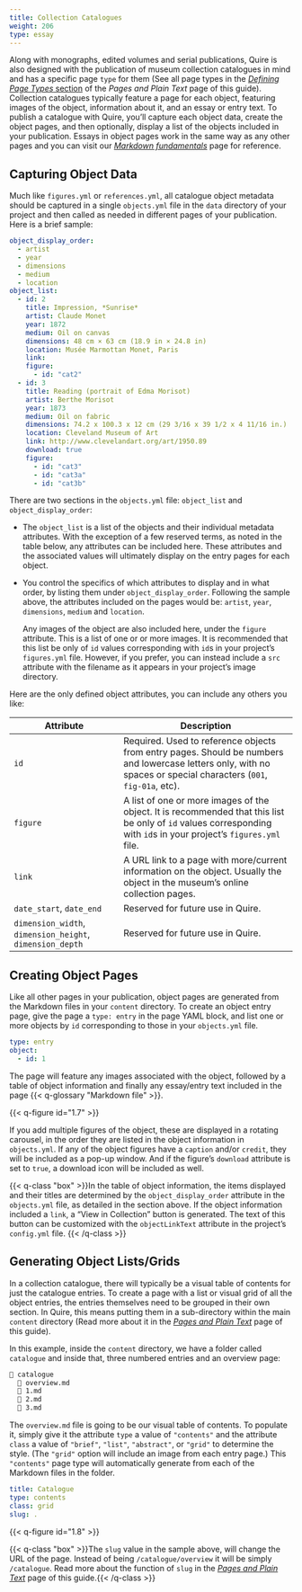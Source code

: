 ```yaml
---
title: Collection Catalogues
weight: 206
type: essay
---
```


Along with monographs, edited volumes and serial publications, Quire is also designed with the publication of museum collection catalogues in mind and has a specific page `type` for them (See all page types in the [*Defining Page Types* section](../pages-plain-text/#defining-page-types) of the *Pages and Plain Text* page of this guide). Collection catalogues typically feature a page for each object, featuring images of the object, information about it, and an essay or entry text. To publish a catalogue with Quire, you’ll capture each object data, create the object pages, and then optionally, display a list of the objects included in your publication. Essays in object pages work in the same way as any other pages and you can visit our [*Markdown fundamentals*](../fundamentals/) page for reference.

## Capturing Object Data

Much like `figures.yml` or `references.yml`, all catalogue object metadata should be captured in a single `objects.yml` file in the `data` directory of your project and then called as needed in different pages of your publication. Here is a brief sample:

```yaml
object_display_order:
  - artist
  - year
  - dimensions
  - medium
  - location
object_list:
  - id: 2
    title: Impression, *Sunrise*
    artist: Claude Monet
    year: 1872
    medium: Oil on canvas
    dimensions: 48 cm × 63 cm (18.9 in × 24.8 in)
    location: Musée Marmottan Monet, Paris
    link:
    figure:
      - id: "cat2"
  - id: 3
    title: Reading (portrait of Edma Morisot)
    artist: Berthe Morisot
    year: 1873
    medium: Oil on fabric
    dimensions: 74.2 x 100.3 x 12 cm (29 3/16 x 39 1/2 x 4 11/16 in.)
    location: Cleveland Museum of Art
    link: http://www.clevelandart.org/art/1950.89
    download: true
    figure:
      - id: "cat3"
      - id: "cat3a"
      - id: "cat3b"
```

There are two sections in the `objects.yml` file: `object_list` and `object_display_order`:

- The `object_list` is a list of the objects and their individual metadata attributes. With the exception of a few reserved terms, as noted in the table below, any attributes can be included here. These attributes and the associated values will ultimately display on the entry pages for each object.

- You control the specifics of which attributes to display and in what order, by listing them under `object_display_order`. Following the sample above, the attributes included on the pages would be: `artist`, `year`, `dimensions`, `medium` and `location`.

  Any images of the object are also included here, under the `figure` attribute. This is a list of one or or more images. It is recommended that this list be only of `id` values corresponding with `id`s in your project’s `figures.yml` file. However, if you prefer, you can instead include a `src` attribute with the filename as it appears in your project’s image directory.

Here are the only defined object attributes, you can include any others you like:

| Attribute | Description |
| --- | --- |
| `id` | Required. Used to reference objects from entry pages. Should be numbers and lowercase letters only, with no spaces or special characters (`001`, `fig-01a`, etc). |
| `figure` | A list of one or more images of the object. It is recommended that this list be only of `id` values corresponding with `id`s in your project’s `figures.yml` file. |
| `link` | A URL link to a page with more/current information on the object. Usually the object in the museum’s online collection pages. |
| `date_start`, `date_end` | Reserved for future use in Quire. |
| `dimension_width`, `dimension_height`, `dimension_depth` | Reserved for future use in Quire. |

## Creating Object Pages

Like all other pages in your publication, object pages are generated from the Markdown files in your `content` directory. To create an object entry page, give the page a `type: entry` in the page YAML block, and list one or more objects by `id` corresponding to those in your `objects.yml` file.

```yaml
type: entry
object:
  - id: 1
```

The page will feature any images associated with the object, followed by a table of object information and finally any essay/entry text included in the page {{< q-glossary "Markdown file" >}}.

{{< q-figure id="1.7" >}}

If you add multiple figures of the object, these are displayed in a rotating carousel, in the order they are listed in the object information in `objects.yml`. If any of the object figures have a `caption` and/or `credit`, they will be included as a pop-up window. And if the figure’s `download` attribute is set to `true`, a download icon will be included as well.

{{< q-class "box" >}}In the table of object information, the items displayed and their titles are determined by the `object_display_order` attribute in the `objects.yml` file, as detailed in the section above. If the object information included a `link`, a “View in Collection” button is generated. The text of this button can be customized with the `objectLinkText` attribute in the project’s `config.yml` file. {{< /q-class >}}

## Generating Object Lists/Grids

In a collection catalogue, there will typically be a visual table of contents for just the catalogue entries. To create a page with a list or visual grid of all the object entries, the entries themselves need to be grouped in their own section. In Quire, this means putting them in a sub-directory within the main `content` directory (Read more about it in the [*Pages and Plain Text*](../pages-plain-text/) page of this guide).

In this example, inside the `content` directory, we have a folder called `catalogue` and inside that, three numbered entries and an overview page:

```md
📁 catalogue
  📄 overview.md
  📄 1.md
  📄 2.md
  📄 3.md
```

The `overview.md` file is going to be our visual table of contents. To populate it, simply give it the attribute `type` a value of `"contents"` and the attribute `class` a value of  `"brief"`, `"list"`, `"abstract"`, or `"grid"` to determine the style. (The `"grid"` option will include an image from each entry page.) This `"contents"` page type will automatically generate from each of the Markdown files in the folder.

```yaml
title: Catalogue
type: contents
class: grid
slug: .
```

{{< q-figure id="1.8" >}}

{{< q-class "box" >}}The `slug` value in the sample above, will change the URL of the page. Instead of being `/catalogue/overview` it will be simply `/catalogue`. Read more about the function of `slug` in the [*Pages and Plain Text*](../pages-plain-text/) page of this guide.{{< /q-class >}}
